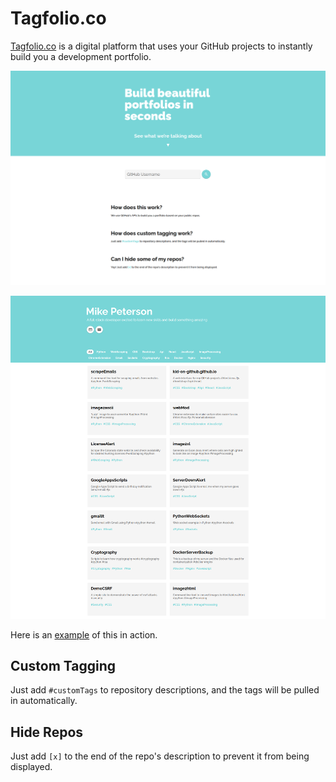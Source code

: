 # Tagfolio.co
[Tagfolio.co](http://tagfolio.co) is a digital platform that uses your GitHub projects to instantly build you a development portfolio.


![Home Page](https://raw.githubusercontent.com/tagfolio-co/tagfolio.co/master/homePage.png)


![Example Portfolio](https://raw.githubusercontent.com/tagfolio-co/tagfolio.co/master/portfolio.png)


Here is an [example](http://tagfolio.co/?kid-on-github) of this in action.


## Custom Tagging

Just add ```#customTags``` to repository descriptions, and the tags will be pulled in automatically.

## Hide Repos
Just add ```[x]``` to the end of the repo's description to prevent it from being displayed.

